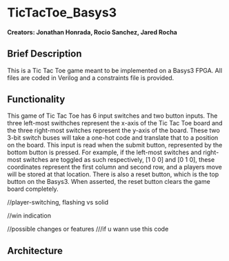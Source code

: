 # TicTacToe_Basys3
#### Creators: Jonathan Honrada, Rocio Sanchez, Jared Rocha
Brief Description
---------------
This is a Tic Tac Toe game meant to be implemented on a Basys3 FPGA. All files are coded in Verilog and a constraints file is provided.

Functionality
---------------
This game of Tic Tac Toe has 6 input switches and two button inputs. The three left-most swithches represent the x-axis of the 
Tic Tac Toe board and the three right-most switches represent the y-axis of the board. These two 3-bit switch buses will take a 
one-hot code and translate that to a position on the board. This input is read when the submit button, represented by the bottom 
button is pressed. For example, if the left-most switches and right-most switches are toggled as such respectively, [1 0 0] and 
[0 1 0], these coordinates represent the first column and second row, and a players move will be stored at that location. There
is also a reset button, which is the top button on the Basys3. When asserted, the reset button clears the game board completely.

//player-switching, flashing vs solid

//win indication

//possible changes or features
///if u wann use this code

Architecture
--------------
